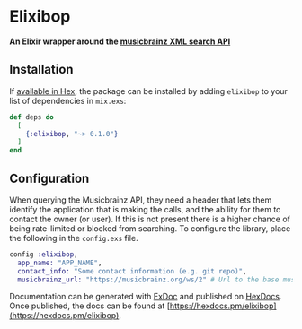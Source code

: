 # Elixibop

**An Elixir wrapper around the [musicbrainz XML search API](https://musicbrainz.org/doc/Development/XML_Web_Service/Version_2/Search)**

## Installation

If [available in Hex](https://hex.pm/docs/publish), the package can be installed
by adding `elixibop` to your list of dependencies in `mix.exs`:

```elixir
def deps do
  [
    {:elixibop, "~> 0.1.0"}
  ]
end
```

## Configuration
When querying the Musicbrainz API, they need a header that lets them identify the application that is making the calls, and the ability for them to contact the owner (or user). If this is not present there is a higher chance of being rate-limited or blocked from searching. To configure the library, place the following in the `config.exs` file.

```elixir
config :elixibop,
  app_name: "APP_NAME",
  contact_info: "Some contact information (e.g. git repo)",
  musicbrainz_url: "https://musicbrainz.org/ws/2" # Url to the base musicbrainz to be queried
```

Documentation can be generated with [ExDoc](https://github.com/elixir-lang/ex_doc)
and published on [HexDocs](https://hexdocs.pm). Once published, the docs can
be found at [https://hexdocs.pm/elixibop](https://hexdocs.pm/elixibop).

